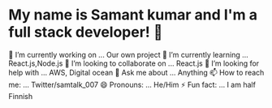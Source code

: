 # My name is Samant kumar and I'm a full stack developer! 👋

🔭 I’m currently working on ... Our own project
🌱 I’m currently learning ... React.js,Node.js
👯 I’m looking to collaborate on ... React.js
🤔 I’m looking for help with ... AWS, Digital ocean
💬 Ask me about ... Anything
📫 How to reach me: ... Twitter/samtalk_007
😄 Pronouns: ... He/Him
⚡ Fun fact: ... I am half Finnish
